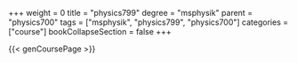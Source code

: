 +++
weight = 0
title = "physics799"
degree = "msphysik"
parent = "physics700"
tags = ["msphysik", "physics799", "physics700"]
categories = ["course"]
bookCollapseSection = false
+++

{{< genCoursePage >}}
